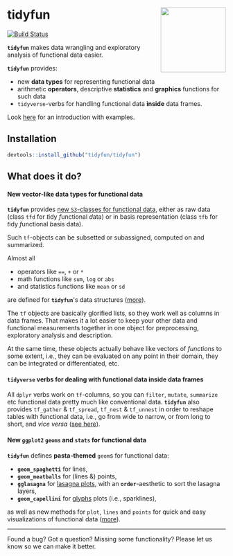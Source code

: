 
<!-- README.md is generated from README.Rmd. Please edit that file -->
tidyfun <img src="README_files/figures/tidyfun_hex.gif" align="right" height = "150" />
=======================================================================================

[![Build Status](https://travis-ci.org/fabian-s/tidyfun.svg?branch=master)](https://travis-ci.org/fabian-s/tidyfun)

**`tidyfun`** makes data wrangling and exploratory analysis of functional data easier.

**`tidyfun`** provides:

-   new **data types** for representing functional data
-   arithmetic **operators**, descriptive **statistics** and **graphics** functions for such data
-   `tidyverse`-verbs for handling functional data **inside** data frames.

Look [here](https://fabian-s.github.io/tidyfun/articles/x01_Intro.html) for an introduction with examples.

Installation
------------

``` r
devtools::install_github("tidyfun/tidyfun")
```

What does it do?
----------------

#### New vector-like data types for functional data

**`tidyfun`** provides [new `S3`-classes for functional data](https://tidyfun.github.io/tidyfun/reference/index.html#section-tf-sub-classes-constructors-converters), either as raw data (class `tfd` for *t*idy *f*unctional *d*ata) or in basis representation (class `tfb` for *t*idy *f*unctional *b*asis data).

Such `tf`-objects can be subsetted or subassigned, computed on and summarized.

Almost all

-   operators like `==`, `+` or `*`
-   math functions like `sum`, `log` or `abs`
-   and statistics functions like `mean` or `sd`

are defined for **`tidyfun`**'s data structures ([more](https://tidyfun.github.io/tidyfun/reference/index.html#section-arithmetic-logical-and-summary-functions)).

The `tf` objects are basically glorified lists, so they work well as columns in data frames. That makes it a lot easier to keep your other data and functional measurements together in one object for preprocessing, exploratory analysis and description.

At the same time, these objects actually behave like vectors of *functions* to some extent, i.e., they can be evaluated on any point in their domain, they can be integrated or differentiated, etc.

#### `tidyverse` verbs for dealing with functional data inside data frames

All `dplyr` verbs work on `tf`-columns, so you can `filter`, `mutate`, `summarize` etc functional data pretty much like conventional data.
**`tidyfun`** also provides `tf_gather` & `tf_spread`, `tf_nest` & `tf_unnest` in order to reshape tables with functional data, i.e., go from wide to narrow, or from long to short, and *vice versa* ([see here](https://tidyfun.github.io/tidyfun/articles/x02_Data_Manipulation.html)).

#### New `ggplot2` `geoms` and `stats` for functional data

**`tidyfun`** defines **pasta-themed** `geom`s for functional data:

-   **`geom_spaghetti`** for lines,
-   **`geom_meatballs`** for (lines &) points,
-   **`gglasagna`** for [lasagna plots](https://asset.jmir.pub/assets/76aeec48564abf0e6f6da8e9cd06346d.png), with an **`order`**-aesthetic to sort the lasagna layers,
-   **`geom_capellini`** for [glyphs](http://ggobi.github.io/ggally/index_files/figure-html/glyphs-basic-usage-1.png) plots (i.e., sparklines),

as well as new methods for `plot`, `lines` and `points` for quick and easy visualizations of functional data ([more](https://tidyfun.github.io/tidyfun/reference/index.html#section-visualization-display)).

------------------------------------------------------------------------

Found a bug? Got a question? Missing some functionality?
Please let us know so we can make it better.
